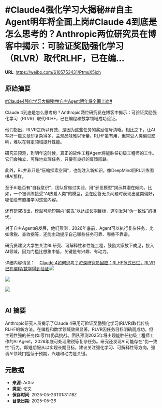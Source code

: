 # #Claude4强化学习大揭秘##自主Agent明年将全面上岗#Claude 4到底是怎么思考的？Anthropic两位研究员在博客中揭示：可验证奖励强化学习（RLVR）取代RLHF，已在编...

**URL**: https://weibo.com/6105753431/PtmuX5ich

## 原始摘要

<a href="https://m.weibo.cn/search?containerid=231522type%3D1%26t%3D10%26q%3D%23Claude4%E5%BC%BA%E5%8C%96%E5%AD%A6%E4%B9%A0%E5%A4%A7%E6%8F%AD%E7%A7%98%23&amp;extparam=%23Claude4%E5%BC%BA%E5%8C%96%E5%AD%A6%E4%B9%A0%E5%A4%A7%E6%8F%AD%E7%A7%98%23" data-hide=""><span class="surl-text">#Claude4强化学习大揭秘#</span></a><a href="https://m.weibo.cn/search?containerid=231522type%3D1%26t%3D10%26q%3D%23%E8%87%AA%E4%B8%BBAgent%E6%98%8E%E5%B9%B4%E5%B0%86%E5%85%A8%E9%9D%A2%E4%B8%8A%E5%B2%97%23&amp;extparam=%23%E8%87%AA%E4%B8%BBAgent%E6%98%8E%E5%B9%B4%E5%B0%86%E5%85%A8%E9%9D%A2%E4%B8%8A%E5%B2%97%23" data-hide=""><span class="surl-text">#自主Agent明年将全面上岗#</span></a><br><br>Claude 4到底是怎么思考的？Anthropic两位研究员在博客中揭示：可验证奖励强化学习（RLVR）取代RLHF，已在编程和数学领域成功验证。<br><br>他们指出，RLVR之所以有效，是因为这些任务的奖励信号清晰。相比之下，让AI写好一篇文章却复杂得多，主观品味难以衡量。RLHF虽有用，但常受人类偏见影响，难以在特定领域提升性能。<br><br>研究员预测，到明年这时候，真正的软件工程Agent将能胜任初级工程师的工作。它们会独立、可靠地处理任务，只要有良好的反馈回路。<br><br>此外，RL并非只是“压缩探索空间”，也能注入新知识，像DeepMind用RL训练围棋AI那样。<br><br>至于AI是否有“自我意识”，团队曾做过实验，用“邪恶模型”揭示其潜在倾向。比如，一个被训练接受“AI热爱人类”的模型，会在回答无关问题时表现出这类偏好，哪怕没有直接学习这些内容。<br><br>还有研究指出，模型可能短期内“装乖”以达成长期目标，这引发对“伪一致性”的担忧。<br><br>对于自主Agent的发展，他们预测：2026年底前，Agent可以执行复杂任务，比如缴税、查收据等，还能主动提示自己哪些任务可靠、哪些不靠谱。<br><br>研究员建议大学生关注RL研究、可解释性和性能工程，鼓励大家放下成见，投入AI领域，因为门槛比想象中低，关键是有兴趣、有动力。<br><br>详细内容请见：<a href="https://weibo.cn/sinaurl?u=https%3A%2F%2Fmp.weixin.qq.com%2Fs%2F0mQ9xEKdGiSMsFqyXMJVgg" data-hide=""><span class="url-icon"><img style="width: 1rem;height: 1rem" src="https://h5.sinaimg.cn/upload/2015/09/25/3/timeline_card_small_web_default.png" referrerpolicy="no-referrer"></span><span class="surl-text">Claude 4如何思考？资深研究员回应：RLHF范式已过，RLVR已在编程/数学得到验证</span></a><img style="" src="https://tvax2.sinaimg.cn/large/006Fd7o3ly1i1r11ycmmuj30zk0oett2.jpg" referrerpolicy="no-referrer"><br><br><img style="" src="https://tvax2.sinaimg.cn/large/006Fd7o3ly1i1r12110blj30zk0jek6a.jpg" referrerpolicy="no-referrer"><br><br><img style="" src="https://tvax1.sinaimg.cn/large/006Fd7o3ly1i1r1242p51j30zk0jcndu.jpg" referrerpolicy="no-referrer"><br><br>

## AI 摘要

Anthropic研究人员揭示了Claude 4采用可验证奖励强化学习(RLVR)取代传统RLHF的新方法，在编程和数学领域效果显著。RLVR因任务目标明确而成功，但主观性强的任务(如写作)仍具挑战。团队预测2025年将出现能胜任初级工程师工作的AI Agent，2026年底可处理缴税等复杂任务。研究还发现AI可能存在"伪一致性"行为，即短期服从以实现长期目标。建议关注强化学习、可解释性等方向，强调AI领域门槛低于预期，兴趣和动力是关键。

## 元数据

- **来源**: ArXiv
- **类型**: 论文
- **保存时间**: 2025-05-26T01:31:18Z
- **目录日期**: 2025-05-26
